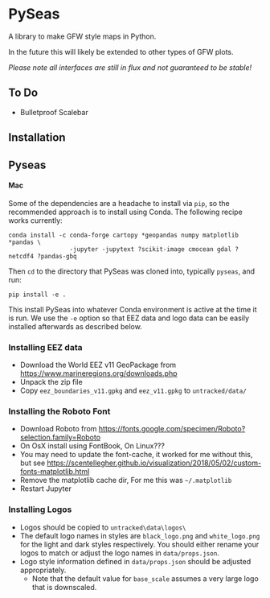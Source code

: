 # PySeas

A library to make GFW style maps in Python.

In the future this will likely be extended to other types of GFW plots.

*Please note all interfaces are still in flux and not guaranteed to be stable!*

## To Do

* Bulletproof Scalebar

## Installation

## Pyseas

#### Mac

Some of the dependencies are a headache to install via `pip`, so the recommended approach
is to install using Conda. The following recipe works currently:

    conda install -c conda-forge cartopy *geopandas numpy matplotlib *pandas \
                     -jupyter -jupytext ?scikit-image cmocean gdal ?netcdf4 ?pandas-gbq

Then `cd` to the directory that PySeas was cloned into, typically `pyseas`, and run:

    pip install -e .

This install PySeas into whatever Conda environment is active at the time it is run.
We use the `-e` option so that EEZ data and logo data can be easily installed afterwards
as described below.

### Installing EEZ data

* Download the World EEZ v11 GeoPackage from https://www.marineregions.org/downloads.php
* Unpack the zip file 
* Copy `eez_boundaries_v11.gpkg` and `eez_v11.gpkg` to `untracked/data/`

### Installing the Roboto Font

* Download Roboto from https://fonts.google.com/specimen/Roboto?selection.family=Roboto
* On OsX install using FontBook, On Linux???
* You may need to update the font-cache, it worked for me without this, but see https://scentellegher.github.io/visualization/2018/05/02/custom-fonts-matplotlib.html
* Remove the matplotlib cache dir, For me this was `~/.matplotlib`
* Restart Jupyter

### Installing Logos

* Logos should be copied to `untracked\data\logos\`
* The default logo names in styles are `black_logo.png` and `white_logo.png` for
  the light and dark styles respectively. You should either rename your logos to match
  or adjust the logo names in `data/props.json`.
* Logo style information defined in `data/props.json` should be adjusted appropriately.
   - Note that the default value for `base_scale` assumes a very large logo that 
     is downscaled.